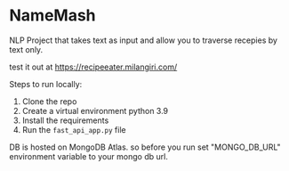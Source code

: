 # NameMash

NLP Project that takes text as input and allow you to traverse recepies by text only.

test it out at https://recipeeater.milangiri.com/


Steps to run locally:

1. Clone the repo
2. Create a virtual environment python 3.9
3. Install the requirements
4. Run the `fast_api_app.py` file


DB is hosted on MongoDB Atlas. so before you run set "MONGO_DB_URL" environment variable to your mongo db url.
